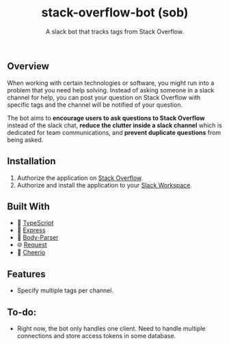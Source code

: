 <h1 align="center">stack-overflow-bot (sob)</h1>
<p align="center">A slack bot that tracks tags from Stack Overflow.</p>

<br>

## Overview
When working with certain technologies or software, you might run into a problem that you need help solving. Instead of asking someone in a slack channel for help, you can post your question on Stack Overflow with specific tags and the channel will be notified of your question. 

The bot aims to **encourage users to ask questions to Stack Overflow** instead of the slack chat, **reduce the clutter inside a slack channel** which is dedicated for team communications, and **prevent duplicate questions** from being asked.

## Installation
  1. Authorize the application on [Stack Overflow](https://stackoverflow.com/oauth?client_id=12765&scope=private_info&redirect_uri=http://178.128.152.177/stackoverflow/auth).
  2. Authorize and install the application to your [Slack Workspace](https://slack.com/oauth/authorize?scope=incoming-webhook,team%3Aread,bot,channels%3Aread,chat%3Awrite%3Abot&client_id=382846627254.393789273477).

## Built With
  * :high_brightness: [TypeScript](https://www.typescriptlang.org/)
  * :rocket: [Express](https://expressjs.com/)
  * :wrench: [Body-Parser](https://github.com/expressjs/body-parser)
  * :globe_with_meridians: [Request](https://github.com/request/request)
  * :trident: [Cheerio](https://cheerio.js.org/)

## Features
 * Specify multiple tags per channel.

## To-do:
 * Right now, the bot only handles one client. Need to handle multiple connections and store access tokens in some database.
 
